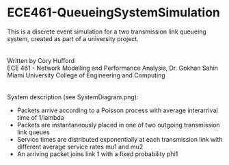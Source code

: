 # ECE461-QueueingSystemSimulation
This is a discrete event simulation for a two transmission link queueing system, created as part of a university project.
<br />
<br />
<br />
Written by Cory Hufford  
ECE 461 - Network Modelling and Performance Analysis, Dr. Gokhan Sahin  
Miami University College of Engineering and Computing
<br />
<br />
<br />
System description (see SystemDiagram.png):
 * Packets arrive according to a Poisson process with average interarrival time of 1/lambda
 * Packets are instantaneously placed in one of two outgoing transmission link queues
 * Service times are distributed exponentially at each transmission link with different average service rates mu1 and mu2
 * An arriving packet joins link 1 with a fixed probability phi1
